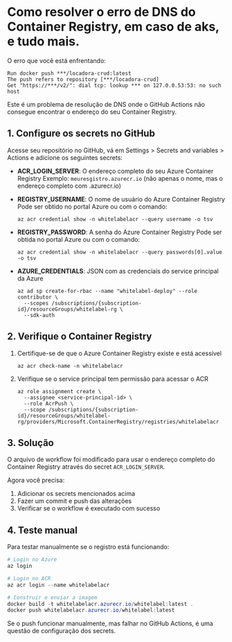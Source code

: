 # Como resolver o erro de DNS do Container Registry, em caso de aks, e tudo mais.

O erro que você está enfrentando:
```
Run docker push ***/locadora-crud:latest
The push refers to repository [***/locadora-crud]
Get "https://***/v2/": dial tcp: lookup *** on 127.0.0.53:53: no such host
```

Este é um problema de resolução de DNS onde o GitHub Actions não consegue encontrar o endereço do seu Container Registry.

## 1. Configure os secrets no GitHub

Acesse seu repositório no GitHub, vá em Settings > Secrets and variables > Actions e adicione os seguintes secrets:

- **ACR_LOGIN_SERVER**: O endereço completo do seu Azure Container Registry
  Exemplo: `meuresgistro.azurecr.io` (não apenas o nome, mas o endereço completo com .azurecr.io)

- **REGISTRY_USERNAME**: O nome de usuário do Azure Container Registry
  Pode ser obtido no portal Azure ou com o comando:
  ```
  az acr credential show -n whitelabelacr --query username -o tsv
  ```

- **REGISTRY_PASSWORD**: A senha do Azure Container Registry
  Pode ser obtida no portal Azure ou com o comando:
  ```
  az acr credential show -n whitelabelacr --query passwords[0].value -o tsv
  ```

- **AZURE_CREDENTIALS**: JSON com as credenciais do service principal da Azure
  ```
  az ad sp create-for-rbac --name "whitelabel-deploy" --role contributor \
    --scopes /subscriptions/{subscription-id}/resourceGroups/whitelabel-rg \
    --sdk-auth
  ```

## 2. Verifique o Container Registry

1. Certifique-se de que o Azure Container Registry existe e está acessível
   ```
   az acr check-name -n whitelabelacr
   ```

2. Verifique se o service principal tem permissão para acessar o ACR
   ```
   az role assignment create \
     --assignee <service-principal-id> \
     --role AcrPush \
     --scope /subscriptions/{subscription-id}/resourceGroups/whitelabel-rg/providers/Microsoft.ContainerRegistry/registries/whitelabelacr
   ```

## 3. Solução

O arquivo de workflow foi modificado para usar o endereço completo do Container Registry através do secret `ACR_LOGIN_SERVER`.

Agora você precisa:

1. Adicionar os secrets mencionados acima
2. Fazer um commit e push das alterações
3. Verificar se o workflow é executado com sucesso

## 4. Teste manual

Para testar manualmente se o registro está funcionando:

```powershell
# Login no Azure
az login

# Login no ACR 
az acr login --name whitelabelacr

# Construir e enviar a imagem
docker build -t whitelabelacr.azurecr.io/whitelabel:latest .
docker push whitelabelacr.azurecr.io/whitelabel:latest
```

Se o push funcionar manualmente, mas falhar no GitHub Actions, é uma questão de configuração dos secrets.